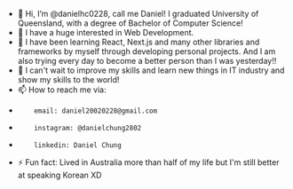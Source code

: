 - 👋 Hi, I’m @danielhc0228, call me Daniel! I graduated University of Queensland, with a degree of Bachelor of Computer Science!
- 👀 I have a huge interested in Web Development.
- 🌱 I have been learning React, Next.js and many other libraries and frameworks by myself through developing personal projects. And I am also trying every day to become a better person than I was yesterday!!
- 💞️ I can't wait to improve my skills and learn new things in IT industry and show my skills to the world!
- 📫 How to reach me via:
-         email: daniel20020228@gmail.com
-         instagram: @danielchung2802
-         linkedin: Daniel Chung
- ⚡ Fun fact: Lived in Australia more than half of my life but I'm still better at speaking Korean XD

<!---
danielhc0228/danielhc0228 is a ✨ special ✨ repository because its `README.md` (this file) appears on your GitHub profile.
You can click the Preview link to take a look at your changes.
--->
